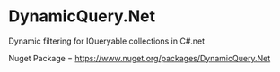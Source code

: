 # DynamicQuery.Net
Dynamic filtering for IQueryable collections in C#.net

Nuget Package  = https://www.nuget.org/packages/DynamicQuery.Net
